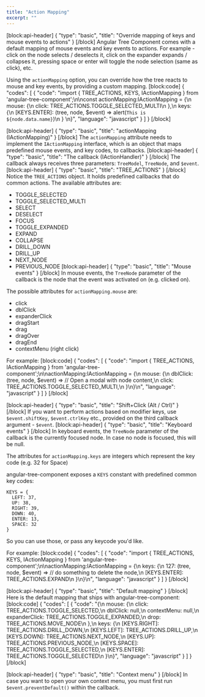 ```yaml
---
title: "Action Mapping"
excerpt: ""
---
```

[block:api-header]
{
  "type": "basic",
  "title": "Override mapping of keys and mouse events to actions"
}
[/block]
Angular Tree Component comes with a default mapping of mouse events and key events to actions. For example - click on the node selects / deselects it, click on the expander expands / collapses it, pressing space or enter will toggle the node selection (same as click), etc.

Using the `actionMapping` option, you can override how the tree reacts to mouse and key events, by providing a custom mapping.
[block:code]
{
  "codes": [
    {
      "code": "import { TREE_ACTIONS, KEYS, IActionMapping } from 'angular-tree-component';\n\nconst actionMapping:IActionMapping = {\n  mouse: {\n    click: TREE_ACTIONS.TOGGLE_SELECTED_MULTI\n  },\n  keys: {\n    [KEYS.ENTER]: (tree, node, $event) => alert(`This is ${node.data.name}`)\n  }  \n}",
      "language": "javascript"
    }
  ]
}
[/block]

[block:api-header]
{
  "type": "basic",
  "title": "actionMapping (IActionMapping)"
}
[/block]
The `actionMapping` attribute needs to implement the `IActionMapping` interface, which is an object that maps predefined mouse events, and key codes, to callbacks.
[block:api-header]
{
  "type": "basic",
  "title": "The callback (IActionHandler)"
}
[/block]
The callback always receives three parameters: `TreeModel`, `TreeNode`, and `$event`.
[block:api-header]
{
  "type": "basic",
  "title": "TREE_ACTIONS"
}
[/block]
Notice the `TREE_ACTIONS` object. It holds predefined callbacks that do common actions.
The available attributes are:
- TOGGLE_SELECTED
- TOGGLE_SELECTED_MULTI
- SELECT
- DESELECT
- FOCUS
- TOGGLE_EXPANDED
- EXPAND
- COLLAPSE
- DRILL_DOWN
- DRILL_UP
- NEXT_NODE
- PREVIOUS_NODE
[block:api-header]
{
  "type": "basic",
  "title": "Mouse events"
}
[/block]
In mouse events, the `TreeNode` parameter of the callback is the node that the event was activated on (e.g. clicked on).

The possible attributes for `actionMapping.mouse` are:
- click
- dblClick
- expanderClick
- dragStart
- drag
- dragOver
- dragEnd
- contextMenu (right click)

For example: 
[block:code]
{
  "codes": [
    {
      "code": "import { TREE_ACTIONS, IActionMapping } from 'angular-tree-component';\n\nactionMapping:IActionMapping = {\n  mouse: {\n    dblClick: (tree, node, $event) => // Open a modal with node content,\n    click: TREE_ACTIONS.TOGGLE_SELECTED_MULTI,\n  }\n}\n",
      "language": "javascript"
    }
  ]
}
[/block]

[block:api-header]
{
  "type": "basic",
  "title": "Shift+Click (Alt / Ctrl)"
}
[/block]
If you want to perform actions based on modifier keys, use `$event.shiftKey`, `$event.ctrlKey` etc., provided on the third callback argument - `$event`.
[block:api-header]
{
  "type": "basic",
  "title": "Keyboard events"
}
[/block]
In keyboard events, the `TreeNode` parameter of the callback is the currently focused node. In case no node is focused, this will be null.

The attributes for `actionMapping.keys` are integers which represent the key code (e.g. 32 for Space)

angular-tree-component exposes a `KEYS` constant with predefined common key codes:

```
KEYS = {    
  LEFT: 37,
  UP: 38,
  RIGHT: 39,
  DOWN: 40,
  ENTER: 13,
  SPACE: 32
}
```

So you can use those, or pass any keycode you'd like.

For example: 
[block:code]
{
  "codes": [
    {
      "code": "import { TREE_ACTIONS, KEYS, IActionMapping } from 'angular-tree-component';\n\nactionMapping:IActionMapping = {\n  keys: {\n    127: (tree, node, $event) => // do something to delete the node,\n    [KEYS.ENTER]: TREE_ACTIONS.EXPAND\n  }\n}\n",
      "language": "javascript"
    }
  ]
}
[/block]

[block:api-header]
{
  "type": "basic",
  "title": "Default mapping"
}
[/block]
Here is the default mapping that ships with angular-tree-component:
[block:code]
{
  "codes": [
    {
      "code": "{\n  mouse: {\n    click: TREE_ACTIONS.TOGGLE_SELECTED,\n    dblClick: null,\n    contextMenu: null,\n    expanderClick: TREE_ACTIONS.TOGGLE_EXPANDED,\n    drop: TREE_ACTIONS.MOVE_NODE\n  },\n  keys: {\n    [KEYS.RIGHT]: TREE_ACTIONS.DRILL_DOWN,\n    [KEYS.LEFT]: TREE_ACTIONS.DRILL_UP,\n    [KEYS.DOWN]: TREE_ACTIONS.NEXT_NODE,\n    [KEYS.UP]: TREE_ACTIONS.PREVIOUS_NODE,\n    [KEYS.SPACE]: TREE_ACTIONS.TOGGLE_SELECTED,\n    [KEYS.ENTER]: TREE_ACTIONS.TOGGLE_SELECTED\n  }\n}",
      "language": "javascript"
    }
  ]
}
[/block]

[block:api-header]
{
  "type": "basic",
  "title": "Context menu"
}
[/block]
In case you want to open your own context menu, you must first run `$event.preventDefault()` within the callback.
